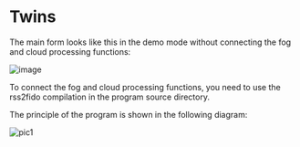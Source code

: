 # Twins

The main form looks like this in the demo mode without connecting the fog and cloud processing functions:

![image](https://user-images.githubusercontent.com/10297748/163664812-3eaeaebc-4ea4-48d8-824d-734229b5140d.png)

To connect the fog and cloud processing functions, you need to use the rss2fido compilation in the program source directory.

The principle of the program is shown in the following diagram:

![pic1](https://user-images.githubusercontent.com/10297748/163664937-6762b884-ce71-4cf2-b97a-d32fb714b7f6.png)
